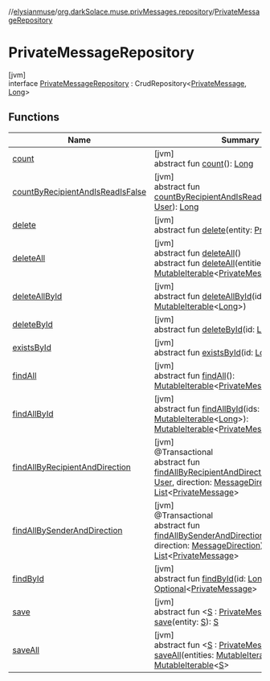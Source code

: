 //[elysianmuse](../../../index.md)/[org.darkSolace.muse.privMessages.repository](../index.md)/[PrivateMessageRepository](index.md)

# PrivateMessageRepository

[jvm]\
interface [PrivateMessageRepository](index.md) : CrudRepository&lt;[PrivateMessage](../../org.darkSolace.muse.privMessages.model/-private-message/index.md), [Long](https://kotlinlang.org/api/latest/jvm/stdlib/kotlin/-long/index.html)&gt;

## Functions

| Name | Summary |
|---|---|
| [count](../../org.darkSolace.muse.user.repository/-user-settings-repository/index.md#-1347258675%2FFunctions%2F-1216412040) | [jvm]<br>abstract fun [count](../../org.darkSolace.muse.user.repository/-user-settings-repository/index.md#-1347258675%2FFunctions%2F-1216412040)(): [Long](https://kotlinlang.org/api/latest/jvm/stdlib/kotlin/-long/index.html) |
| [countByRecipientAndIsReadIsFalse](count-by-recipient-and-is-read-is-false.md) | [jvm]<br>abstract fun [countByRecipientAndIsReadIsFalse](count-by-recipient-and-is-read-is-false.md)(recipient: [User](../../org.darkSolace.muse.user.model/-user/index.md)): [Long](https://kotlinlang.org/api/latest/jvm/stdlib/kotlin/-long/index.html) |
| [delete](index.md#597681004%2FFunctions%2F-1216412040) | [jvm]<br>abstract fun [delete](index.md#597681004%2FFunctions%2F-1216412040)(entity: [PrivateMessage](../../org.darkSolace.muse.privMessages.model/-private-message/index.md)) |
| [deleteAll](../../org.darkSolace.muse.user.repository/-user-settings-repository/index.md#87931462%2FFunctions%2F-1216412040) | [jvm]<br>abstract fun [deleteAll](../../org.darkSolace.muse.user.repository/-user-settings-repository/index.md#87931462%2FFunctions%2F-1216412040)()<br>abstract fun [deleteAll](index.md#-1835779879%2FFunctions%2F-1216412040)(entities: [MutableIterable](https://kotlinlang.org/api/latest/jvm/stdlib/kotlin.collections/-mutable-iterable/index.html)&lt;[PrivateMessage](../../org.darkSolace.muse.privMessages.model/-private-message/index.md)&gt;) |
| [deleteAllById](../../org.darkSolace.muse.user.repository/-user-settings-repository/index.md#897308593%2FFunctions%2F-1216412040) | [jvm]<br>abstract fun [deleteAllById](../../org.darkSolace.muse.user.repository/-user-settings-repository/index.md#897308593%2FFunctions%2F-1216412040)(ids: [MutableIterable](https://kotlinlang.org/api/latest/jvm/stdlib/kotlin.collections/-mutable-iterable/index.html)&lt;[Long](https://kotlinlang.org/api/latest/jvm/stdlib/kotlin/-long/index.html)&gt;) |
| [deleteById](../../org.darkSolace.muse.user.repository/-user-settings-repository/index.md#-1865927624%2FFunctions%2F-1216412040) | [jvm]<br>abstract fun [deleteById](../../org.darkSolace.muse.user.repository/-user-settings-repository/index.md#-1865927624%2FFunctions%2F-1216412040)(id: [Long](https://kotlinlang.org/api/latest/jvm/stdlib/kotlin/-long/index.html)) |
| [existsById](../../org.darkSolace.muse.user.repository/-user-settings-repository/index.md#-1245749783%2FFunctions%2F-1216412040) | [jvm]<br>abstract fun [existsById](../../org.darkSolace.muse.user.repository/-user-settings-repository/index.md#-1245749783%2FFunctions%2F-1216412040)(id: [Long](https://kotlinlang.org/api/latest/jvm/stdlib/kotlin/-long/index.html)): [Boolean](https://kotlinlang.org/api/latest/jvm/stdlib/kotlin/-boolean/index.html) |
| [findAll](../../org.darkSolace.muse.user.repository/-user-settings-repository/index.md#432803092%2FFunctions%2F-1216412040) | [jvm]<br>abstract fun [findAll](../../org.darkSolace.muse.user.repository/-user-settings-repository/index.md#432803092%2FFunctions%2F-1216412040)(): [MutableIterable](https://kotlinlang.org/api/latest/jvm/stdlib/kotlin.collections/-mutable-iterable/index.html)&lt;[PrivateMessage](../../org.darkSolace.muse.privMessages.model/-private-message/index.md)&gt; |
| [findAllById](../../org.darkSolace.muse.user.repository/-user-settings-repository/index.md#-2014544349%2FFunctions%2F-1216412040) | [jvm]<br>abstract fun [findAllById](../../org.darkSolace.muse.user.repository/-user-settings-repository/index.md#-2014544349%2FFunctions%2F-1216412040)(ids: [MutableIterable](https://kotlinlang.org/api/latest/jvm/stdlib/kotlin.collections/-mutable-iterable/index.html)&lt;[Long](https://kotlinlang.org/api/latest/jvm/stdlib/kotlin/-long/index.html)&gt;): [MutableIterable](https://kotlinlang.org/api/latest/jvm/stdlib/kotlin.collections/-mutable-iterable/index.html)&lt;[PrivateMessage](../../org.darkSolace.muse.privMessages.model/-private-message/index.md)&gt; |
| [findAllByRecipientAndDirection](find-all-by-recipient-and-direction.md) | [jvm]<br>@Transactional<br>abstract fun [findAllByRecipientAndDirection](find-all-by-recipient-and-direction.md)(recipient: [User](../../org.darkSolace.muse.user.model/-user/index.md), direction: [MessageDirection](../../org.darkSolace.muse.privMessages.model/-message-direction/index.md)): [List](https://kotlinlang.org/api/latest/jvm/stdlib/kotlin.collections/-list/index.html)&lt;[PrivateMessage](../../org.darkSolace.muse.privMessages.model/-private-message/index.md)&gt; |
| [findAllBySenderAndDirection](find-all-by-sender-and-direction.md) | [jvm]<br>@Transactional<br>abstract fun [findAllBySenderAndDirection](find-all-by-sender-and-direction.md)(sender: [User](../../org.darkSolace.muse.user.model/-user/index.md), direction: [MessageDirection](../../org.darkSolace.muse.privMessages.model/-message-direction/index.md)): [List](https://kotlinlang.org/api/latest/jvm/stdlib/kotlin.collections/-list/index.html)&lt;[PrivateMessage](../../org.darkSolace.muse.privMessages.model/-private-message/index.md)&gt; |
| [findById](../../org.darkSolace.muse.user.repository/-user-settings-repository/index.md#635093510%2FFunctions%2F-1216412040) | [jvm]<br>abstract fun [findById](../../org.darkSolace.muse.user.repository/-user-settings-repository/index.md#635093510%2FFunctions%2F-1216412040)(id: [Long](https://kotlinlang.org/api/latest/jvm/stdlib/kotlin/-long/index.html)): [Optional](https://docs.oracle.com/javase/8/docs/api/java/util/Optional.html)&lt;[PrivateMessage](../../org.darkSolace.muse.privMessages.model/-private-message/index.md)&gt; |
| [save](index.md#-2014121286%2FFunctions%2F-1216412040) | [jvm]<br>abstract fun &lt;[S](index.md#-2014121286%2FFunctions%2F-1216412040) : [PrivateMessage](../../org.darkSolace.muse.privMessages.model/-private-message/index.md)&gt; [save](index.md#-2014121286%2FFunctions%2F-1216412040)(entity: [S](index.md#-2014121286%2FFunctions%2F-1216412040)): [S](index.md#-2014121286%2FFunctions%2F-1216412040) |
| [saveAll](index.md#536338635%2FFunctions%2F-1216412040) | [jvm]<br>abstract fun &lt;[S](index.md#536338635%2FFunctions%2F-1216412040) : [PrivateMessage](../../org.darkSolace.muse.privMessages.model/-private-message/index.md)&gt; [saveAll](index.md#536338635%2FFunctions%2F-1216412040)(entities: [MutableIterable](https://kotlinlang.org/api/latest/jvm/stdlib/kotlin.collections/-mutable-iterable/index.html)&lt;[S](index.md#536338635%2FFunctions%2F-1216412040)&gt;): [MutableIterable](https://kotlinlang.org/api/latest/jvm/stdlib/kotlin.collections/-mutable-iterable/index.html)&lt;[S](index.md#536338635%2FFunctions%2F-1216412040)&gt; |
